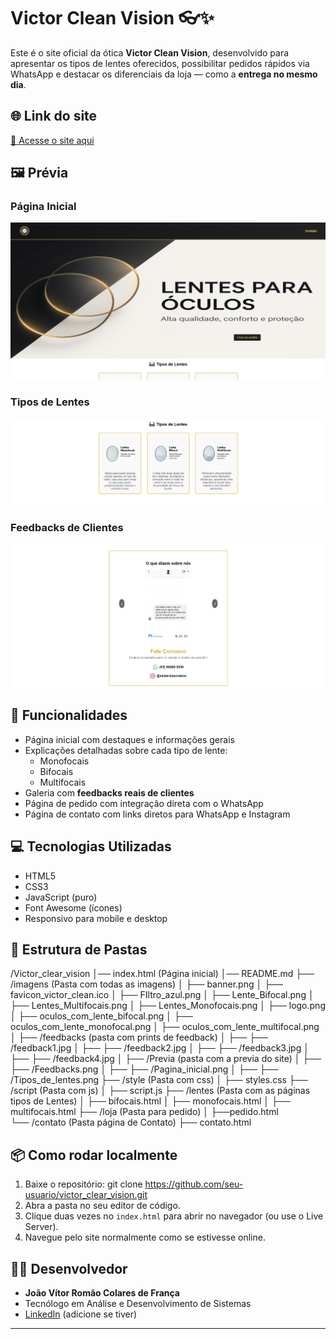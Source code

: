 # Victor Clean Vision 👓✨

Este é o site oficial da ótica **Victor Clean Vision**, desenvolvido para apresentar os tipos de lentes oferecidos, possibilitar pedidos rápidos via WhatsApp e destacar os diferenciais da loja — como a **entrega no mesmo dia**.

## 🌐 Link do site
[🔗 Acesse o site aqui](https://seusite.com)

## 🖼️ Prévia

### Página Inicial
![Página Inicial](imagens/Previa/Pagina_inicial.png)

### Tipos de Lentes
![Tipos de Lentes](imagens/Previa/Tipos_de_lentes.png)

### Feedbacks de Clientes
![Feedbacks](imagens/Previa/Feedbacks.png)

## 🔗 Funcionalidades
- Página inicial com destaques e informações gerais
- Explicações detalhadas sobre cada tipo de lente:
  - Monofocais
  - Bifocais
  - Multifocais
- Galeria com **feedbacks reais de clientes**
- Página de pedido com integração direta com o WhatsApp
- Página de contato com links diretos para WhatsApp e Instagram

## 💻 Tecnologias Utilizadas
- HTML5
- CSS3
- JavaScript (puro)
- Font Awesome (ícones)
- Responsivo para mobile e desktop

## 🧠 Estrutura de Pastas
/Victor_clear_vision
│── index.html  (Página inicial) 
│── README.md
├── /imagens  (Pasta com todas as imagens)
│   ├── banner.png 
│   ├── favicon_victor_clean.ico 
│   ├── FIltro_azul.png 
│   ├── Lente_Bifocal.png 
│   ├── Lentes_Multifocais.png
│   ├── Lentes_Monofocais.png
│   ├── logo.png
│   ├── oculos_com_lente_bifocal.png
│   ├── oculos_com_lente_monofocal.png
│   ├── oculos_com_lente_multifocal.png
│   ├── /feedbacks (pasta com prints de feedback)
│   ├── ├── /feedback1.jpg
│   ├── ├── /feedback2.jpg
│   ├── ├── /feedback3.jpg
│   ├── ├── /feedback4.jpg
│   ├── /Previa (pasta com a previa do site)
│   ├── ├── /Feedbacks.png
│   ├── ├── /Pagina_inicial.png
│   ├── ├── /Tipos_de_lentes.png
├── /style  (Pasta com css)
│   ├── styles.css 
├── /script (Pasta com js)
│   ├── script.js 
├── /lentes  (Pasta com as páginas tipos de Lentes) 
│   ├── bifocais.html
│   ├── monofocais.html
│   ├── multifocais.html 
├── /loja  (Pasta para pedido) 
│   ├──pedido.html  
└── /contato  (Pasta página de Contato) 
    ├── contato.html 


## 📦 Como rodar localmente
1. Baixe o repositório:
git clone https://github.com/seu-usuario/victor_clear_vision.git
2. Abra a pasta no seu editor de código.
3. Clique duas vezes no `index.html` para abrir no navegador (ou use o Live Server).
4. Navegue pelo site normalmente como se estivesse online.

## 🧑‍💻 Desenvolvedor
- **João Vítor Romão Colares de França**
- Tecnólogo em Análise e Desenvolvimento de Sistemas
- [LinkedIn](https://www.linkedin.com/in/joão-vítor-romão-colares-de-frança-100257264/) (adicione se tiver)

---
